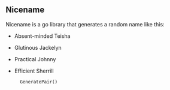 Nicename
--------
Nicename is a go library that generates a random name like this:

- Absent-minded Teisha
- Glutinous Jackelyn
- Practical Johnny
- Efficient Sherrill



	    GeneratePair()